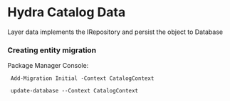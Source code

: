 # Hydra Catalog Data
Layer data implements the IRepository and persist the object to Database

### Creating entity migration
Package Manager Console:

``` Add-Migration Initial -Context CatalogContext```

``` update-database --Context CatalogContext```